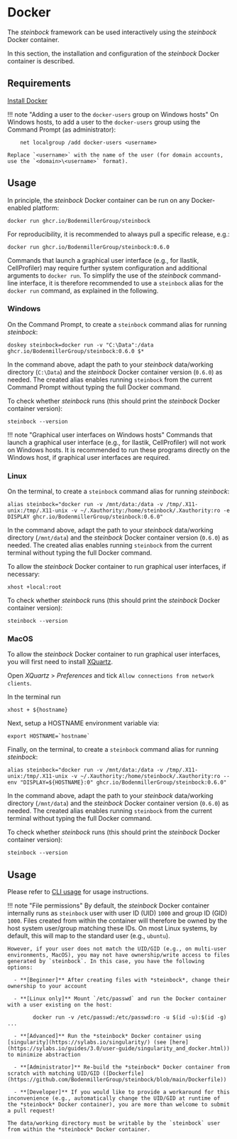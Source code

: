 # Docker

The *steinbock* framework can be used interactively using the *steinbock* Docker container.

In this section, the installation and configuration of the *steinbock* Docker container is described.

## Requirements

[Install Docker](https://docs.docker.com/get-docker/)

!!! note "Adding a user to the `docker-users` group on Windows hosts"
    On Windows hosts, to add a user to the `docker-users` group using the Command Prompt (as administrator):

        net localgroup /add docker-users <username>
		
	Replace `<username>` with the name of the user (for domain accounts, use the `<domain>\<username>` format).

## Usage

In principle, the *steinbock* Docker container can be run on any Docker-enabled platform:

    docker run ghcr.io/BodenmillerGroup/steinbock

For reproducibility, it is recommended to always pull a specific release, e.g.:

    docker run ghcr.io/BodenmillerGroup/steinbock:0.6.0

Commands that launch a graphical user interface (e.g., for Ilastik, CellProfiler) may require further system configuration and additional arguments to `docker run`. To simplify the use of the *steinbock* command-line interface, it is therefore recommended to use a `steinbock` alias for the `docker run` command, as explained in the following.

### Windows

On the Command Prompt, to create a `steinbock` command alias for running *steinbock*:

    doskey steinbock=docker run -v "C:\Data":/data ghcr.io/BodenmillerGroup/steinbock:0.6.0 $*

In the command above, adapt the path to your *steinbock* data/working directory (`C:\Data`) and the *steinbock* Docker container version (`0.6.0`) as needed. The created alias enables running `steinbock` from the current Command Prompt without typing the full Docker command.

To check whether *steinbock* runs (this should print the *steinbock* Docker container version):

    steinbock --version

!!! note "Graphical user interfaces on Windows hosts"
    Commands that launch a graphical user interface (e.g., for Ilastik, CellProfiler) will not work on Windows hosts. It is recommended to run these programs directly on the Windows host, if graphical user interfaces are required.

### Linux

On the terminal, to create a `steinbock` command alias for running *steinbock*:

    alias steinbock="docker run -v /mnt/data:/data -v /tmp/.X11-unix:/tmp/.X11-unix -v ~/.Xauthority:/home/steinbock/.Xauthority:ro -e DISPLAY ghcr.io/BodenmillerGroup/steinbock:0.6.0"

In the command above, adapt the path to your *steinbock* data/working directory (`/mnt/data`) and the *steinbock* Docker container version (`0.6.0`) as needed. The created alias enables running `steinbock` from the current terminal without typing the full Docker command.

To allow the *steinbock* Docker container to run graphical user interfaces, if necessary:

    xhost +local:root

To check whether *steinbock* runs (this should print the *steinbock* Docker container version):

    steinbock --version

### MacOS

To allow the *steinbock* Docker container to run graphical user interfaces, you will first need to install [XQuartz](https://www.xquartz.org/).

Open *XQuartz* > *Preferences* and tick `Allow connections from network clients`.

In the terminal run

    xhost + ${hostname}
    
Next, setup a HOSTNAME environment variable via:

    export HOSTNAME=`hostname`
    
Finally, on the terminal, to create a `steinbock` command alias for running *steinbock*:

    alias steinbock="docker run -v /mnt/data:/data -v /tmp/.X11-unix:/tmp/.X11-unix -v ~/.Xauthority:/home/steinbock/.Xauthority:ro --env "DISPLAY=${HOSTNAME}:0" ghcr.io/BodenmillerGroup/steinbock:0.6.0"
    
In the command above, adapt the path to your *steinbock* data/working directory (`/mnt/data`) and the *steinbock* Docker container version (`0.6.0`) as needed. The created alias enables running `steinbock` from the current terminal without typing the full Docker command.

To check whether *steinbock* runs (this should print the *steinbock* Docker container version):

    steinbock --version    


## Usage

Please refer to [CLI usage](../cli/intro.md) for usage instructions.

!!! note "File permissions"
    By default, the *steinbock* Docker container internally runs as `steinbock` user with user ID (UID) `1000` and group ID (GID) `1000`. Files created from within the container will therefore be owned by the host system user/group matching these IDs. On most Linux systems, by default, this will map to the standard user (e.g., `ubuntu`). 
    
    However, if your user does not match the UID/GID (e.g., on multi-user environments, MacOS), you may not have ownership/write access to files generated by `steinbock`. In this case, you have the following options:

      - **[Beginner]** After creating files with *steinbock*, change their ownership to your account

      - **[Linux only]** Mount `/etc/passwd` and run the Docker container with a user existing on the host: 

            docker run -v /etc/passwd:/etc/passwd:ro -u $(id -u):$(id -g) ...

      - **[Advanced]** Run the *steinbock* Docker container using [singularity](https://sylabs.io/singularity/) (see [here](https://sylabs.io/guides/3.0/user-guide/singularity_and_docker.html)) to minimize abstraction

      - **[Administrator]** Re-build the *steinbock* Docker container from scratch with matching UID/GID ([Dockerfile](https://github.com/BodenmillerGroup/steinbock/blob/main/Dockerfile))

      - **[Developer]** If you would like to provide a workaround for this inconvenience (e.g., automatically change the UID/GID at runtime of the *steinbock* Docker container), you are more than welcome to submit a pull request!

    The data/working directory must be writable by the `steinbock` user from within the *steinbock* Docker container.
